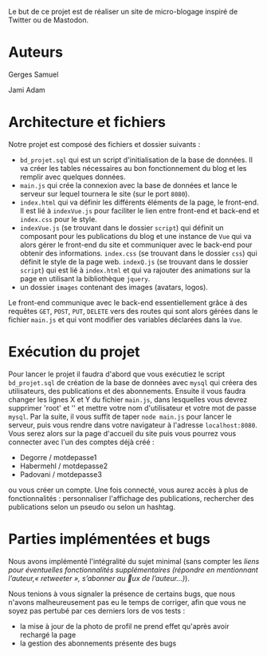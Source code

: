 Le but de ce projet est de réaliser un site de micro-blogage inspiré de Twitter ou de Mastodon.

# Auteurs

Gerges Samuel

Jami Adam

# Architecture et fichiers

Notre projet est composé des fichiers et dossier suivants :
- `bd_projet.sql` qui est un script d'initialisation de la base de données. Il va créer les tables nécessaires au bon fonctionnement du blog et les remplir avec quelques données.
- `main.js` qui crée la connexion avec la base de données et lance le serveur sur lequel tournera le site (sur le port `8080`).
- `index.html` qui va définir les différents éléments de la page, le front-end. Il est lié à `indexVue.js` pour faciliter le lien entre front-end et back-end et `index.css` pour le style.
- `indexVue.js` (se trouvant dans le dossier `script`) qui définit un composant pour les publications du blog et une instance de `Vue` qui va alors gérer le front-end du site et communiquer avec le back-end pour obtenir des informations.
`index.css` (se trouvant dans le dossier `css`) qui définit le style de la page web.
`indexQ.js` (se trouvant dans le dossier `script`) qui est lié à `index.html` et qui va rajouter des animations sur la page en utilisant la bibliothèque `jquery`.
- un dossier `images` contenant des images (avatars, logos).

Le front-end communique avec le back-end essentiellement grâce à des requêtes `GET`, `POST`, `PUT`, `DELETE` vers des routes qui sont alors gérées dans le fichier `main.js` et qui vont modifier des variables déclarées dans la `Vue`.

# Exécution du projet

Pour lancer le projet il faudra d'abord que vous exécutiez le script `bd_projet.sql` de création de la base de données avec `mysql` qui créera des utilisateurs, des publications et des abonnements. Ensuite il vous faudra changer les lignes X et Y du fichier `main.js`, dans lesquelles vous devrez supprimer 'root' et '' et mettre votre nom d'utilisateur et votre mot de passe `mysql`. Par la suite, il vous suffit de taper `node main.js` pour lancer le serveur, puis vous rendre dans votre navigateur à l'adresse `localhost:8080`. Vous serez alors sur la page d'accueil du site puis vous pourrez vous connecter avec l'un des comptes déjà créé :

* Degorre / motdepasse1
* Habermehl / motdepasse2
* Padovani / motdepasse3

ou vous créer un compte. Une fois connecté, vous aurez accès à plus de fonctionnalités : personnaliser l'affichage des publications, rechercher des publications selon un pseudo ou selon un hashtag.

# Parties implémentées et bugs

Nous avons implémenté l'intégralité du sujet minimal (sans compter les *liens pour éventuelles fonctionnalités supplémentaires (répondre en mentionnant l’auteur,« retweeter », s’abonner au ux de l’auteur...)*).

Nous tenions à vous signaler la présence de certains bugs, que nous n'avons malheureusement pas eu le temps de corriger, afin que vous ne soyez pas pertubé par ces derniers lors de vos tests :

- la mise à jour de la photo de profil ne prend effet qu'après avoir rechargé la page
- la gestion des abonnements présente des bugs
